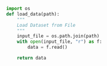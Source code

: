 

<!--
 * @version:
 * @Author:  StevenJokess https://github.com/StevenJokess
 * @Date: 2020-12-08 17:22:11
 * @LastEditors:  StevenJokess https://github.com/StevenJokess
 * @LastEditTime: 2020-12-08 17:22:42
 * @Description:
 * @TODO::
 * @Reference:https://github.com/udacity/deep-learning-v2-pytorch/blob/master/project-tv-script-generation/helper.py
-->

```py
import os
def load_data(path):
    """
    Load Dataset from File
    """
    input_file = os.path.join(path)
    with open(input_file, "r") as f:
        data = f.read()

    return data
```
